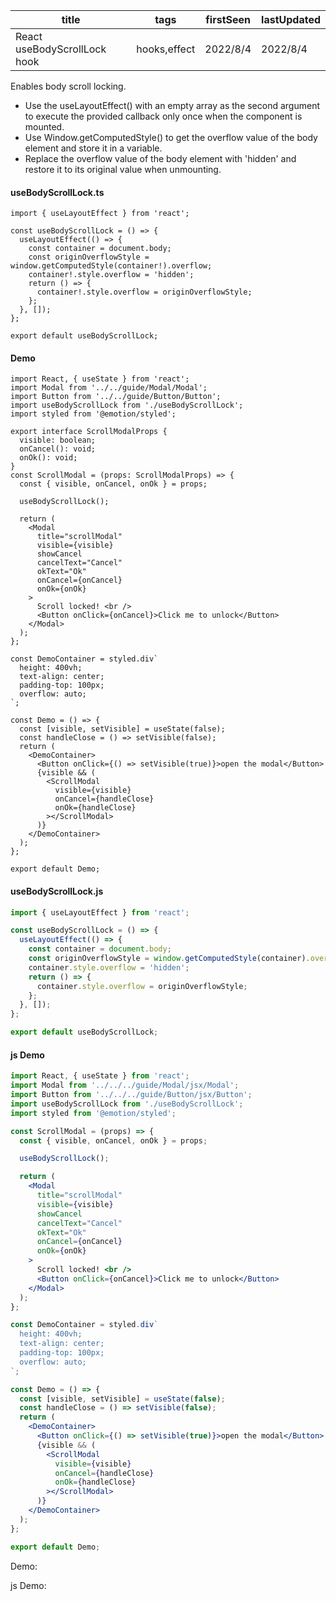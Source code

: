 | title                        | tags         | firstSeen | lastUpdated |
| ---------------------------- | ------------ | --------- | ----------- |
| React useBodyScrollLock hook | hooks,effect | 2022/8/4  | 2022/8/4    |

Enables body scroll locking.

- Use the useLayoutEffect() with an empty array as the second argument to execute the provided callback only once when the component is mounted.
- Use Window.getComputedStyle() to get the overflow value of the body element and store it in a variable.
- Replace the overflow value of the body element with 'hidden' and restore it to its original value when unmounting.

#### useBodyScrollLock.ts

```tsx | pure
import { useLayoutEffect } from 'react';

const useBodyScrollLock = () => {
  useLayoutEffect(() => {
    const container = document.body;
    const originOverflowStyle = window.getComputedStyle(container!).overflow;
    container!.style.overflow = 'hidden';
    return () => {
      container!.style.overflow = originOverflowStyle;
    };
  }, []);
};

export default useBodyScrollLock;
```

#### Demo

```tsx | pure
import React, { useState } from 'react';
import Modal from '../../guide/Modal/Modal';
import Button from '../../guide/Button/Button';
import useBodyScrollLock from './useBodyScrollLock';
import styled from '@emotion/styled';

export interface ScrollModalProps {
  visible: boolean;
  onCancel(): void;
  onOk(): void;
}
const ScrollModal = (props: ScrollModalProps) => {
  const { visible, onCancel, onOk } = props;

  useBodyScrollLock();

  return (
    <Modal
      title="scrollModal"
      visible={visible}
      showCancel
      cancelText="Cancel"
      okText="Ok"
      onCancel={onCancel}
      onOk={onOk}
    >
      Scroll locked! <br />
      <Button onClick={onCancel}>Click me to unlock</Button>
    </Modal>
  );
};

const DemoContainer = styled.div`
  height: 400vh;
  text-align: center;
  padding-top: 100px;
  overflow: auto;
`;

const Demo = () => {
  const [visible, setVisible] = useState(false);
  const handleClose = () => setVisible(false);
  return (
    <DemoContainer>
      <Button onClick={() => setVisible(true)}>open the modal</Button>
      {visible && (
        <ScrollModal
          visible={visible}
          onCancel={handleClose}
          onOk={handleClose}
        ></ScrollModal>
      )}
    </DemoContainer>
  );
};

export default Demo;
```

#### useBodyScrollLock.js

```js
import { useLayoutEffect } from 'react';

const useBodyScrollLock = () => {
  useLayoutEffect(() => {
    const container = document.body;
    const originOverflowStyle = window.getComputedStyle(container).overflow;
    container.style.overflow = 'hidden';
    return () => {
      container.style.overflow = originOverflowStyle;
    };
  }, []);
};

export default useBodyScrollLock;
```

#### js Demo

```jsx | pure
import React, { useState } from 'react';
import Modal from '../../../guide/Modal/jsx/Modal';
import Button from '../../../guide/Button/jsx/Button';
import useBodyScrollLock from './useBodyScrollLock';
import styled from '@emotion/styled';

const ScrollModal = (props) => {
  const { visible, onCancel, onOk } = props;

  useBodyScrollLock();

  return (
    <Modal
      title="scrollModal"
      visible={visible}
      showCancel
      cancelText="Cancel"
      okText="Ok"
      onCancel={onCancel}
      onOk={onOk}
    >
      Scroll locked! <br />
      <Button onClick={onCancel}>Click me to unlock</Button>
    </Modal>
  );
};

const DemoContainer = styled.div`
  height: 400vh;
  text-align: center;
  padding-top: 100px;
  overflow: auto;
`;

const Demo = () => {
  const [visible, setVisible] = useState(false);
  const handleClose = () => setVisible(false);
  return (
    <DemoContainer>
      <Button onClick={() => setVisible(true)}>open the modal</Button>
      {visible && (
        <ScrollModal
          visible={visible}
          onCancel={handleClose}
          onOk={handleClose}
        ></ScrollModal>
      )}
    </DemoContainer>
  );
};

export default Demo;
```

Demo:

<code src="./Demo.tsx"></code>

js Demo:

<code src="./js/Demo.jsx"></code>
